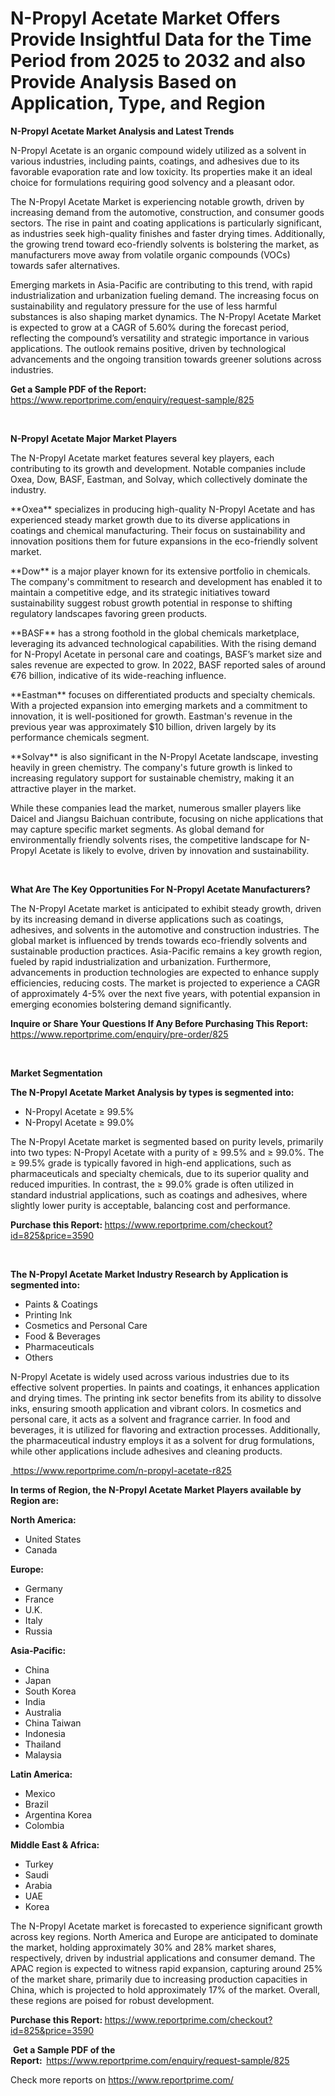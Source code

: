 <p><h1>N-Propyl Acetate Market Offers Provide Insightful Data for the Time Period from 2025 to 2032 and also Provide Analysis Based on Application, Type, and Region</h1></p><p><strong>N-Propyl Acetate Market Analysis and Latest Trends</strong></p>
<p><p>N-Propyl Acetate is an organic compound widely utilized as a solvent in various industries, including paints, coatings, and adhesives due to its favorable evaporation rate and low toxicity. Its properties make it an ideal choice for formulations requiring good solvency and a pleasant odor. </p><p>The N-Propyl Acetate Market is experiencing notable growth, driven by increasing demand from the automotive, construction, and consumer goods sectors. The rise in paint and coating applications is particularly significant, as industries seek high-quality finishes and faster drying times. Additionally, the growing trend toward eco-friendly solvents is bolstering the market, as manufacturers move away from volatile organic compounds (VOCs) towards safer alternatives.</p><p>Emerging markets in Asia-Pacific are contributing to this trend, with rapid industrialization and urbanization fueling demand. The increasing focus on sustainability and regulatory pressure for the use of less harmful substances is also shaping market dynamics. The N-Propyl Acetate Market is expected to grow at a CAGR of 5.60% during the forecast period, reflecting the compound’s versatility and strategic importance in various applications. The outlook remains positive, driven by technological advancements and the ongoing transition towards greener solutions across industries.</p></p>
<p><strong>Get a Sample PDF of the Report:&nbsp;</strong> <a href="https://www.reportprime.com/enquiry/request-sample/825?utm_campaign=3565&utm_medium=2&utm_source=Github&utm_content=ia&utm_term=18032025&utm_id=n-propyl-acetate">https://www.reportprime.com/enquiry/request-sample/825</a></p>
<p>&nbsp;</p>
<p><strong>N-Propyl Acetate Major Market Players</strong></p>
<p><p>The N-Propyl Acetate market features several key players, each contributing to its growth and development. Notable companies include Oxea, Dow, BASF, Eastman, and Solvay, which collectively dominate the industry.</p><p>**Oxea** specializes in producing high-quality N-Propyl Acetate and has experienced steady market growth due to its diverse applications in coatings and chemical manufacturing. Their focus on sustainability and innovation positions them for future expansions in the eco-friendly solvent market.</p><p>**Dow** is a major player known for its extensive portfolio in chemicals. The company's commitment to research and development has enabled it to maintain a competitive edge, and its strategic initiatives toward sustainability suggest robust growth potential in response to shifting regulatory landscapes favoring green products.</p><p>**BASF** has a strong foothold in the global chemicals marketplace, leveraging its advanced technological capabilities. With the rising demand for N-Propyl Acetate in personal care and coatings, BASF’s market size and sales revenue are expected to grow. In 2022, BASF reported sales of around €76 billion, indicative of its wide-reaching influence.</p><p>**Eastman** focuses on differentiated products and specialty chemicals. With a projected expansion into emerging markets and a commitment to innovation, it is well-positioned for growth. Eastman's revenue in the previous year was approximately $10 billion, driven largely by its performance chemicals segment.</p><p>**Solvay** is also significant in the N-Propyl Acetate landscape, investing heavily in green chemistry. The company's future growth is linked to increasing regulatory support for sustainable chemistry, making it an attractive player in the market.</p><p>While these companies lead the market, numerous smaller players like Daicel and Jiangsu Baichuan contribute, focusing on niche applications that may capture specific market segments. As global demand for environmentally friendly solvents rises, the competitive landscape for N-Propyl Acetate is likely to evolve, driven by innovation and sustainability.</p></p>
<p>&nbsp;</p>
<p><strong>What Are The Key Opportunities For N-Propyl Acetate Manufacturers?</strong></p>
<p><p>The N-Propyl Acetate market is anticipated to exhibit steady growth, driven by its increasing demand in diverse applications such as coatings, adhesives, and solvents in the automotive and construction industries. The global market is influenced by trends towards eco-friendly solvents and sustainable production practices. Asia-Pacific remains a key growth region, fueled by rapid industrialization and urbanization. Furthermore, advancements in production technologies are expected to enhance supply efficiencies, reducing costs. The market is projected to experience a CAGR of approximately 4-5% over the next five years, with potential expansion in emerging economies bolstering demand significantly.</p></p>
<p><strong>Inquire or Share Your Questions If Any Before Purchasing This Report:</strong> <a href="https://www.reportprime.com/enquiry/pre-order/825?utm_campaign=3565&utm_medium=2&utm_source=Github&utm_content=ia&utm_term=18032025&utm_id=n-propyl-acetate">https://www.reportprime.com/enquiry/pre-order/825</a></p>
<p>&nbsp;</p>
<p><strong>Market Segmentation</strong></p>
<p><strong>The N-Propyl Acetate Market Analysis by types is segmented into:</strong></p>
<p><ul><li>N-Propyl Acetate ≥ 99.5%</li><li>N-Propyl Acetate ≥ 99.0%</li></ul></p>
<p><p>The N-Propyl Acetate market is segmented based on purity levels, primarily into two types: N-Propyl Acetate with a purity of ≥ 99.5% and ≥ 99.0%. The ≥ 99.5% grade is typically favored in high-end applications, such as pharmaceuticals and specialty chemicals, due to its superior quality and reduced impurities. In contrast, the ≥ 99.0% grade is often utilized in standard industrial applications, such as coatings and adhesives, where slightly lower purity is acceptable, balancing cost and performance.</p></p>
<p><strong>Purchase this Report:&nbsp;</strong><a href="https://www.reportprime.com/checkout?id=825&price=3590&utm_campaign=3565&utm_medium=2&utm_source=Github&utm_content=ia&utm_term=18032025&utm_id=n-propyl-acetate">https://www.reportprime.com/checkout?id=825&price=3590</a></p>
<p>&nbsp;</p>
<p><strong>The N-Propyl Acetate Market Industry Research by Application is segmented into:</strong></p>
<p><ul><li>Paints & Coatings</li><li>Printing Ink</li><li>Cosmetics and Personal Care</li><li>Food & Beverages</li><li>Pharmaceuticals</li><li>Others</li></ul></p>
<p><p>N-Propyl Acetate is widely used across various industries due to its effective solvent properties. In paints and coatings, it enhances application and drying times. The printing ink sector benefits from its ability to dissolve inks, ensuring smooth application and vibrant colors. In cosmetics and personal care, it acts as a solvent and fragrance carrier. In food and beverages, it is utilized for flavoring and extraction processes. Additionally, the pharmaceutical industry employs it as a solvent for drug formulations, while other applications include adhesives and cleaning products.</p></p>
<p><a href="https://www.reportprime.com/n-propyl-acetate-r825?utm_campaign=3565&utm_medium=2&utm_source=Github&utm_content=ia&utm_term=18032025&utm_id=n-propyl-acetate">&nbsp;https://www.reportprime.com/n-propyl-acetate-r825</a></p>
<p><strong>In terms of Region, the N-Propyl Acetate Market Players available by Region are:</strong></p>
<p>
    <p> <strong> North America: </strong>
        <ul>
            <li>United States</li>
            <li>Canada</li>
        </ul>
        </p> 
    <p> <strong> Europe: </strong>
        <ul>
            <li>Germany</li>
            <li>France</li>
            <li>U.K.</li>
            <li>Italy</li>
            <li>Russia</li>
        </ul>
        </p> 
    <p> <strong> Asia-Pacific: </strong>
        <ul>
            <li>China</li>
            <li>Japan</li>
            <li>South Korea</li>
            <li>India</li>
            <li>Australia</li>
            <li>China Taiwan</li>
            <li>Indonesia</li>
            <li>Thailand</li>
            <li>Malaysia</li>
        </ul>
        </p> 
    <p> <strong> Latin America: </strong>
        <ul>
            <li>Mexico</li>
            <li>Brazil</li>
            <li>Argentina Korea</li>
            <li>Colombia</li>
        </ul>
        </p> 
    <p> <strong> Middle East & Africa: </strong>
        <ul>
            <li>Turkey</li>
            <li>Saudi</li>
            <li>Arabia</li>
            <li>UAE</li>
            <li>Korea</li>
        </ul>
    </p>
    </p>
<p><p>The N-Propyl Acetate market is forecasted to experience significant growth across key regions. North America and Europe are anticipated to dominate the market, holding approximately 30% and 28% market shares, respectively, driven by industrial applications and consumer demand. The APAC region is expected to witness rapid expansion, capturing around 25% of the market share, primarily due to increasing production capacities in China, which is projected to hold approximately 17% of the market. Overall, these regions are poised for robust development.</p></p>
<p><strong>Purchase this Report: </strong><a href="https://www.reportprime.com/checkout?id=825&price=3590&utm_campaign=3565&utm_medium=2&utm_source=Github&utm_content=ia&utm_term=18032025&utm_id=n-propyl-acetate">https://www.reportprime.com/checkout?id=825&price=3590</a></p>
<p>&nbsp;<strong>Get a Sample PDF of the Report:&nbsp;&nbsp;</strong><a href="https://www.reportprime.com/enquiry/request-sample/825?utm_campaign=3565&utm_medium=2&utm_source=Github&utm_content=ia&utm_term=18032025&utm_id=n-propyl-acetate">https://www.reportprime.com/enquiry/request-sample/825</a></p>
<p><strong></strong></p>
<p>Check more reports on <a href="https://www.reportprime.com/?utm_campaign=3565&utm_medium=2&utm_source=Github&utm_content=ia&utm_term=18032025&utm_id=n-propyl-acetate">https://www.reportprime.com/</a></p>